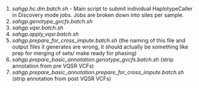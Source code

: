1. *sahgp.hc.dm.batch.sh* - Main script to submit individual HaplotypeCaller in Discovery mode jobs. Jobs are broken down into sites per sample.
2. *sahgp.genotype_gvcfs.batch.sh*
3. *sahgp.vqsr.batch.sh*
4. *sahgp.apply_vqsr.batch.sh*
5. *sahgp.prepare_for_cross_impute.batch.sh* (the naming of this file and output files it generates are wrong, it should actually be something like prep for merging of sets/ make ready for phasing)
6. *sahgp.prepare_basic_annotation.genotype_gvcfs.batch.sh* (strip annotation from pre VQSR VCFs)
7. *sahgp.prepare_basic_annotation.prepare_for_cross_impute.batch.sh* (strip annotation from post VQSR VCFs)
